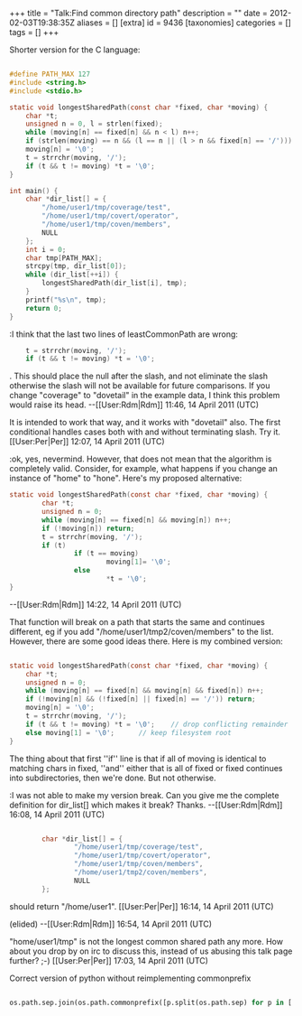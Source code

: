 +++
title = "Talk:Find common directory path"
description = ""
date = 2012-02-03T19:38:35Z
aliases = []
[extra]
id = 9436
[taxonomies]
categories = []
tags = []
+++

Shorter version for the C language:


```C

#define PATH_MAX 127
#include <string.h>
#include <stdio.h>

static void longestSharedPath(const char *fixed, char *moving) {
	char *t;
	unsigned n = 0, l = strlen(fixed);
	while (moving[n] == fixed[n] && n < l) n++;
	if (strlen(moving) == n && (l == n || (l > n && fixed[n] == '/'))) return;
	moving[n] = '\0';
	t = strrchr(moving, '/');
	if (t && t != moving) *t = '\0';
}

int main() {
	char *dir_list[] = {
		"/home/user1/tmp/coverage/test",
		"/home/user1/tmp/covert/operator",
		"/home/user1/tmp/coven/members",
		NULL
	};
	int i = 0;
	char tmp[PATH_MAX];
	strcpy(tmp, dir_list[0]);
	while (dir_list[++i]) {
		longestSharedPath(dir_list[i], tmp);
	}
	printf("%s\n", tmp);
	return 0;
}

```


:I think that the last two lines of leastCommonPath are wrong: 
```c
	t = strrchr(moving, '/');
	if (t && t != moving) *t = '\0';
```
.  This should place the null after the slash, and not eliminate the slash otherwise the slash will not be available for future comparisons.  If you change "coverage" to "dovetail" in the example data, I think this problem would raise its head. --[[User:Rdm|Rdm]] 11:46, 14 April 2011 (UTC)

It is intended to work that way, and it works with "dovetail" also. The first conditional handles cases both with and without terminating slash. Try it. [[User:Per|Per]] 12:07, 14 April 2011 (UTC)

:ok, yes, nevermind.  However, that does not mean that the algorithm is completely valid.  Consider, for example, what happens if you change an instance of "home" to "hone". Here's my proposed alternative:  
```c
static void longestSharedPath(const char *fixed, char *moving) {
        char *t;
        unsigned n = 0;
        while (moving[n] == fixed[n] && moving[n]) n++;
        if (!moving[n]) return;
        t = strrchr(moving, '/');
        if (t)
                if (t == moving)
                        moving[1]= '\0';
                else
                        *t = '\0';
}
```
 --[[User:Rdm|Rdm]] 14:22, 14 April 2011 (UTC)

That function will break on a path that starts the same and continues different, eg if you add "/home/user1/tmp2/coven/members" to the list. However, there are some good ideas there. Here is my combined version:


```C

static void longestSharedPath(const char *fixed, char *moving) {
	char *t;
	unsigned n = 0;
	while (moving[n] == fixed[n] && moving[n] && fixed[n]) n++;
	if (!moving[n] && (!fixed[n] || fixed[n] == '/')) return;
	moving[n] = '\0';
	t = strrchr(moving, '/');
	if (t && t != moving) *t = '\0';	// drop conflicting remainder
	else moving[1] = '\0';		// keep filesystem root
}

```


The thing about that first ''if'' line is that if all of moving is identical to matching chars in fixed, ''and'' either that is all of fixed or fixed continues into subdirectories, then we're done. But not otherwise.

:I was not able to make my version break.  Can you give me the complete definition for dir_list[] which makes it break?  Thanks.  --[[User:Rdm|Rdm]] 16:08, 14 April 2011 (UTC)


```C

     	char *dir_list[] = {
                "/home/user1/tmp/coverage/test",
                "/home/user1/tmp/covert/operator",
                "/home/user1/tmp/coven/members",
                "/home/user1/tmp2/coven/members",
                NULL
        };

```

should return "/home/user1". [[User:Per|Per]] 16:14, 14 April 2011 (UTC)

(elided)  --[[User:Rdm|Rdm]] 16:54, 14 April 2011 (UTC)

"home/user1/tmp" is not the longest common shared path any more. How about you drop by on irc to discuss this, instead of us abusing this talk page further? ;-) [[User:Per|Per]] 17:03, 14 April 2011 (UTC)

Correct version of python without reimplementing commonprefix

```Python

os.path.sep.join(os.path.commonprefix([p.split(os.path.sep) for p in ['/home/user1/tmp/coverage/test', '/home/user1/tmp/covert/operator', '/home/user1/tmp/coven/members']]))

```

